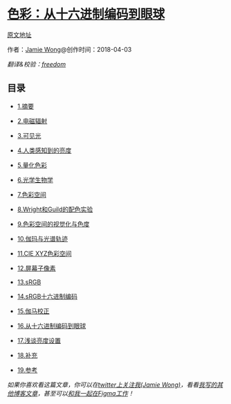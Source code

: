 # [色彩：从十六进制编码到眼球](https://www.yuque.com/ysfe/ykx/color)

[原文地址](http://jamie-wong.com/post/color/?from=groupmessage&isappinstalled=0)

作者：[Jamie Wong](http://jamie-wong.com/)@创作时间：2018-04-03  

*翻译&校验：[freedom](https://github.com/yylifen)*

## 目录

  * [1.摘要](color/chapter/ch1.md)

  * [2.电磁辐射](color/chapter/ch2.md)

  * [3.可见光](color/chapter/ch3.md)

  * [4.人类感知到的亮度](color/chapter/ch4.md)

  * [5.量化色彩](color/chapter/ch5.md)

  * [6.光学生物学](color/chapter/ch6.md)

  * [7.色彩空间](color/chapter/ch7.md)

  * [8.Wright和Guild的配色实验](color/chapter/ch8.md)

  * [9.色彩空间的视觉化与色度](color/chapter/ch9.md)

  * [10.伽玛与光谱轨迹](color/chapter/ch10.md)

  * [11.CIE XYZ色彩空间](color/chapter/ch11.md)

  * [12.屏幕子像素](color/chapter/ch12.md)

  * [13.sRGB](color/chapter/ch13.md)

  * [14.sRGB十六进制编码](color/chapter/ch14.md)

  * [15.伽马校正](color/chapter/ch15.md)

  * [16.从十六进制编码到眼球](color/chapter/ch16.md)

  * [17.浅谈亮度设置](color/chapter/ch17.md)

  * [18.补充](color/chapter/ch18.md)

  * [19.参考](color/chapter/ch19.md)


*如果你喜欢看这篇文章，你可以在[twitter上关注我(Jamie Wong)](https://twitter.com/jlfwong)，看看[我写的其他博客文章](http://jamie-wong.com/)，甚至可以[和我一起在Figma工作](https://www.figma.com/careers)！*

